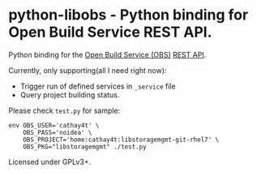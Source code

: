 # python-libobs - Python binding for Open Build Service REST API.

Python binding for the [Open Build Service (OBS)][1] [REST API][2].

Currently, only supporting(all I need right now):
  * Trigger run of defined services in `_service` file
  * Query project building status.

Please check `test.py` for sample:
```
env OBS_USER='cathay4t' \
    OBS_PASS='noidea' \
    OBS_PROJECT='home:cathay4t:libstoragemgmt-git-rhel7' \
    OBS_PKG="libstoragemgmt" ./test.py
```

Licensed under GPLv3+.

[1]: http://www.open-build-service.org
[2]: https://github.com/openSUSE/open-build-service/blob/master/docs/api/api/api.txt
